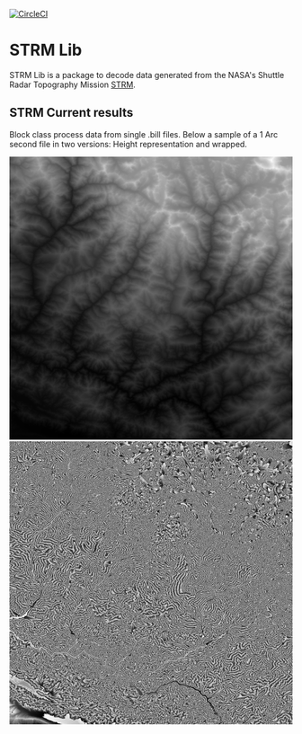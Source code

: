 [![CircleCI](https://circleci.com/gh/cmedinaarmas/strmlib/tree/master.svg?style=svg)](https://circleci.com/gh/cmedinaarmas/strmlib/tree/master)
# STRM Lib
STRM Lib is a package to decode data generated from the NASA's Shuttle Radar Topography Mission [STRM](https://www2.jpl.nasa.gov/srtm/).
## STRM Current results
Block class process data from single .bill files. Below a sample of a 1 Arc second file in two versions: Height representation and wrapped.

![Current results](docs/map.png)
![Current results](docs/map_wrapped.png)
